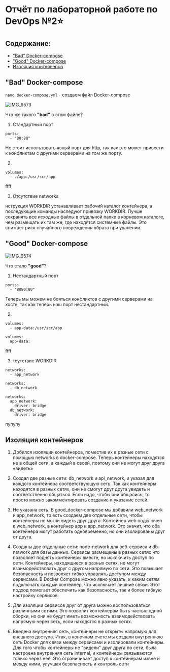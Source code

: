 # Отчёт по лабораторной работе по DevOps №2⭐
## Содержание:
- ["Bad" Docker-compose](#bad-docker-compose)
- ["Good" Docker-compose](#good-docker-compose)
- [Изоляция контейнеров](#изоляция-контейнеров)

## "Bad" Docker-compose

`nano docker-compose.yml` - создаем файл Docker-compose

![IMG_9573](https://github.com/user-attachments/assets/380e1b9d-ab0d-4275-8102-d82e04ddf260)

Что же такого **"bad"** в этом файле?

1. Стандартный порт
```
ports:
  - "80:80"
```
Не стоит использовать явный порт для http, так как это может привести к конфликтам с другими серверами на том же порту.

2.
```
volumes:
  - ./app:/usr/scr/app
```
ffff

3. Отсутствие networks

нструкция WORKDIR устанавливает рабочий каталог контейнера, а последующие команды наследуют привязку WORKDIR. Лучше сохранять все исходные файлы в отдельной папке в корневом каталоге, чем размещать их там же, где находятся системные файлы. Это снижает риск случайного повреждения образа при удалении.

## "Good" Docker-compose
![IMG_9574](https://github.com/user-attachments/assets/a90cda72-8eae-47b6-8671-95c5d251a9d2)

Что стало **"good"**?

1. Нестандартный порт
```
ports:
  - "8080:80"
```
Теперь мы можем не бояться конфликтов с другими серверами на хосте, так как теперь наш порт нестандартный.

2.
```
volumes:
  - app-data:/usr/scr/app
```
```
volumes:
  app-data:
```
ffff

3. тсутствие WORKDIR
```
networks:
  - app_network
```
```
networks:
  - db_network
```
```
networks:
  app_network:
    driver: bridge
  db_network:
    driver: bridge
```
пупупу

## Изоляция контейнеров

1.  Добился изоляции контейнеров, поместив их в разные сети с помощью networks в docker-compose. Теперь контейнеры находятся не в общей сети, а каждый в своей, поэтому они не могут друг друга «видеть»

2. Создал две разные сети: db_network и api_network, и указал для каждого контейнера соответствующую сеть. Так как контейнеры находятся в разных сетях, они не смогут друг друга увидеть и соответственно общаться. Если надо, чтобы они общались, то просто можно закомментировать создание и указание сетей.

3. Не указана сеть. В good_docker-compose мы добавили web_network и app_network, то есть создаем две отдельные сети, чтобы контейнеры не могли видеть друг друга. Контейнер web подключен к web_network, а контейнер app к app_network. Это значит, что оба контейнера могут работать одновременно, но они изолированы друг от друга.

4. Созданы две отдельные сети: node-network для веб-сервиса и db-network для базы данных. Сервисы размещены в разных сетях что позволяет поднять контейнеры вместе, но исключить доступ по сети.
Контейнеры, находящиеся в разных сетях, не могут взаимодействовать друг с другом напрямую по сети. Это повышает безопасность и позволяет гибко управлять доступом между сервисами. В Docker Compose можно явно указать, к каким сетям подключать каждый контейнер, что исключает лишние связи. Этот подход помогает обеспечить как безопасность, так и более гибкую настройку сервисов.

5. Для изоляции сервисов друг от друга можно воспользоваться различными сетями. Это позволит контейнерам быть частью одной сборки, но они не будут иметь возможность взаимодействовать напрямую через сеть, если находятся в разных сетях.

6. Введена внутренняя сеть, контейнеры не открыты напрямую для внешнего доступа. Итак, в конечном счете мы создали внутреннюю сеть Docker для связи между сервисами и изолировали контейнеры.
Для того чтобы контейнеры не "видели" друг друга по сети, была настроена внутренняя сеть internal, и контейнеры связываются только через неё. Это ограничивает доступ к контейнерам извне и между ними, улучшая безопасность и контроль сети
